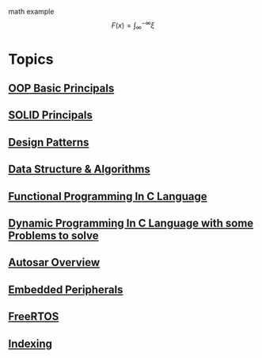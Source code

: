 <!-- # Basics Wrapup -->

math example $$ 
F(x) = \int_{\infty}^{-\infty} \xi
$$

# Topics

## [OOP Basic Principals](OOP)

## [SOLID Principals](SOLID)

## [Design Patterns](Design_Patterns)

## [Data Structure & Algorithms](Data_Structures_And_Algorithms)

## [Functional Programming In C Language](Functional_Programming)

## [Dynamic Programming In C Language with some Problems to solve](Dynamic_Programming)

## [Autosar Overview](Autosar_Overview)

## [Embedded Peripherals](Embedded_Systems_Peripherals)

## [FreeRTOS](FreeRTOS)

## [Indexing](Indexing_ElasticSearch)
